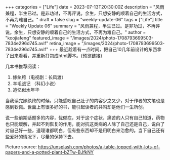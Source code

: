 +++
categories = ["Life"]
date = 2023-07-13T20:30:00Z
description = "风雨兼程，半生已过。是非功过，不再评说。余生，只想安静的顺着自己的生活方式，不再为难自己。"
draft = false
slug = "weekly-update-06"
tags = ["Life"]
title = "Weekly Update 06"
summary = "风雨兼程，半生已过。是非功过，不再评说。余生，只想安静的顺着自己的生活方式，不再为难自己。"
author = "koojiafeng"
featured_image = "/images/2024/photo-1708793699503-7834e296d745.avif"
retina_image =  "/images/2024/photo-1708793699503-7834e296d745.avif"
+++
最近趁着有一点时间，把自己10几年前设计的东西拿了出来看看，并重新打包成html脚本。{预览链接}

几本书推荐阅读：

 1. 嫁纨绔（电视剧：长风渡）
 2. 羊毛战记 （科幻小说）
 3. 追忆似水年华

当我读完嫁纨绔的时候，只能感叹自己肚子的内容少之又少，对于作者的文笔也是感到钦佩。世面上有很多好的书，能引起读者的共鸣却是他们一生所创。

说一些前期话题多的内容，忧郁症，对于这个症状，痛苦的人只有自己知道，药物也只能缓解，并起不到恢复的作用，能对抗这类病的人除了自己还是自己，说白了对自己好一些，道理谁都明白，但有些东西却不是用明白来治愈的。当下自己还有些爱好的情况下，尽量的保持下去。

Picture source: https://unsplash.com/photos/a-table-topped-with-lots-of-papers-and-a-potted-plant-bZTw-BJfkNY